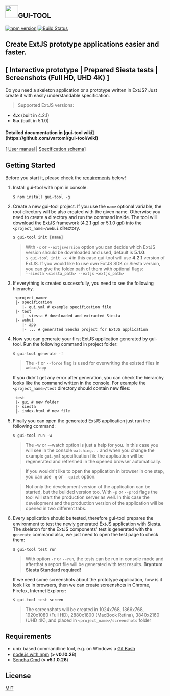 
<a href="#"><img src="https://raw.githubusercontent.com/vartomi/gui-tool/master/gui_tool_logo.png" height="40"></a>**GUI-TOOL**
----------------------

[![npm version](https://badge.fury.io/js/gui-tool.svg)](http://badge.fury.io/js/gui-tool)
[![Build Status](https://travis-ci.org/vartomi/gui-tool.svg?branch=master)](https://travis-ci.org/vartomi/gui-tool)

Create ExtJS prototype applications easier and faster.
-
[ Interactive prototype | Prepared Siesta tests | Screenshots (Full HD, UHD 4K) ]
-

Do you need a skeleton application or a prototype written in ExtJS? Just create it with easily understandable specification.
  > Supported ExtJS versions:
 - <b>4.x</b> (built in 4.2.1)
 - <b>5.x</b> (built in 5.1.0)

<h4>Detailed documentation in [gui-tool wiki](https://github.com/vartomi/gui-tool/wiki)</h4>

[ [User manual](https://github.com/vartomi/gui-tool/wiki/User-manual) | [Specification schema](https://github.com/vartomi/gui-tool/wiki/Specification-schema)]

Getting Started
--

Before you start it, please check the [requirements](#requirements) below!

1. Install gui-tool with npm in console.
      
      `$ npm install gui-tool -g`
 
2. Create a new gui-tool project. If you use the `name` optional variable, the root directory will be also created with the given name. Otherwise you need to create a directory and run the command inside. The tool will download the ExtJS framework (4.2.1 gpl or 5.1.0 gpl) into the `<project_name>/webui` directory. 
 
     `$ gui-tool init [name]`
     > With `-x` or `--extjsversion` option you can decide which ExtJS version should be downloaded and used, default is <b>5.1.0</b>:
     <br/> `$ gui-tool init -x 4` in this case gui-tool will use <b>4.2.1</b> version of ExtJS.
     > If you would like to use own ExtJS SDK or Siesta version, you can give the folder path of them with optional flags:
     <br/>`--siesta <siesta_path> --extjs <extjs_path>`
 
3. If everything is created successfully, you need to see the following hierarchy.
    
    ```
     <project_name>
     |- specification
        |- gui.yml # example specification file
     |- test
        |- siesta # downloaded and extracted Siesta
     |- webui
        |- app
        |- ... # generated Sencha project for ExtJS application
    ```
    
4. Now you can generate your first ExtJS application generated by gui-tool. Run the following command in project folder:
    
    `$ gui-tool generate -f`
    > The `-f` or `--force` flag is used for overwriting the existed files in `webui/app`

    If you didn't get any error after generation, you can check the hierarchy looks like the command written in the console. For example the    `<project_name>/test` directory should contain new files:
    ```
     test
     |- gui # new folder
     |- siesta
     |- index.html # new file
    ```
  
5. Finally you can open the generated ExtJS application just run the following command:
 
    `$ gui-tool run -w`

   > The -w or --watch option is just a help for you. In this case you will see in the console `watching...` and when you change the example `gui.yml` specification file the application will be regenerated and refreshed in the opened browser automatically.

   > If you wouldn't like to open the application in browser in one step, you can use `-q` or `--quiet` option.
   
   > Not only the development version of the application can be started, but the builded version too. With `-p` or `--prod` flags the tool will start the production server as well. In this case the development and the production version of the application will be opened in two different tabs.
   
6. Every application should be tested, therefore gui-tool prepares the environment to test the newly generated ExtJS application with Siesta. The skeleton for the ExtJS components' test is generated with the `generate` command also, we just need to open the test page to check them:

    `$ gui-tool test run`
    
    > With option `-r` or `--run`, the tests can be run in console mode and afterthat a report file will be generated with test results. **Bryntum Siesta Standard required!**
    
    If we need some screenshots about the prototype application, how is it look like in browsers, then we can create screenshots in Chrome, Firefox, Internet Explorer:
    
    `$ gui-tool test screen`
    
    > The screenshots will be created in 1024x768, 1366x768, 1920x1080 (Full HD), 2880x1800 (MacBook Retina), 3840x2160 (UHD 4K), and placed in `<project_name>/screenshots` folder
   
<a name="requirements"></a>

Requirements
--
 - unix based commandline tool, e.g. on Windows a [Git Bash](http://git-scm.com/downloads)
 - [node.js with npm](http://nodejs.org/download/) (**> v0.10.28**)
 - [Sencha Cmd](http://www.sencha.com/products/sencha-cmd/download) (**> v5.1.0.26**)

License
--
[MIT](http://opensource.org/licenses/MIT)


